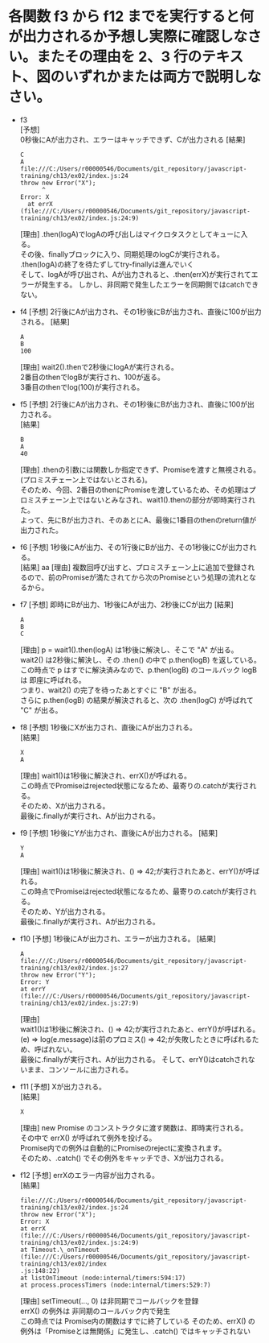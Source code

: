 # 各関数 f3 から f12 までを実行すると何が出力されるか予想し実際に確認しなさい。またその理由を 2、3 行のテキスト、図のいずれかまたは両方で説明しなさい。

- f3  
   [予想]  
   0秒後にAが出力され、エラーはキャッチできず、Cが出力される
  [結果]

  ```
  C
  A
  file:///C:/Users/r00000546/Documents/git_repository/javascript-training/ch13/ex02/index.js:24
  throw new Error("X");
        ^
  Error: X
    at errX (file:///C:/Users/r00000546/Documents/git_repository/javascript-training/ch13/ex02/index.js:24:9)
  ```

  [理由]
  .then(logA)でlogAの呼び出しはマイクロタスクとしてキューに入る。  
  その後、finallyブロックに入り、同期処理のlogCが実行される。  
  .then(logA)の終了を待たずしてtry-finallyは進んでいく  
  そして、logAが呼び出され、Aが出力されると、.then(errX)が実行されてエラーが発生する。
  しかし、非同期で発生したエラーを同期側ではcatchできない。

- f4
  [予想]
  2行後にAが出力され、その1秒後にBが出力され、直後に100が出力される。
  [結果]

  ```
  A
  B
  100
  ```

  [理由]
  wait2().thenで2秒後にlogAが実行される。  
   2番目のthenでlogBが実行され、100が返る。  
   3番目のthenでlog(100)が実行される。

- f5
  [予想]
  2行後にAが出力され、その1秒後にBが出力され、直後に100が出力される。  
  [結果]

  ```
  B
  A
  40
  ```

  [理由]
  .thenの引数には関数しか指定できず、Promiseを渡すと無視される。(プロミスチェーン上ではないとされる)。  
  そのため、今回、2番目のthenにPromiseを渡しているため、その処理はプロミスチェーン上ではないとみなされ、wait1().thenの部分が即時実行された。  
  よって、先にBが出力され、そのあとにA、最後に1番目のthenのreturn値が出力された。

- f6
  [予想]
  1秒後にAが出力、その1行後にBが出力、その1秒後にCが出力される。  
  [結果]
  aa
  [理由]
  複数回呼び出すと、プロミスチェーン上に追加で登録されるので、前のPromiseが満たされてから次のPromiseという処理の流れとなるから。

- f7
  [予想]
  即時にBが出力、1秒後にAが出力、2秒後にCが出力
  [結果]

  ```
  A
  B
  C
  ```

  [理由]
  p = wait1().then(logA) は1秒後に解決し、そこで "A" が出る。  
  wait2() は2秒後に解決し、その .then() の中で p.then(logB) を返している。  
  この時点で p はすでに解決済みなので、p.then(logB) のコールバック logB は 即座に呼ばれる。  
  つまり、wait2() の完了を待ったあとすぐに "B" が出る。  
  さらに p.then(logB) の結果が解決されると、次の .then(logC) が呼ばれて "C" が出る。

- f8
  [予想]
  1秒後にXが出力され、直後にAが出力される。  
   [結果]

  ```
  X
  A
  ```

  [理由]
  wait1()は1秒後に解決され、errX()が呼ばれる。  
  この時点でPromiseはrejected状態になるため、最寄りの.catchが実行される。  
  そのため、Xが出力される。  
  最後に.finallyが実行され、Aが出力される。

- f9
  [予想]
  1秒後にYが出力され、直後にAが出力される。
  [結果]

  ```
  Y
  A
  ```

  [理由]
  wait1()は1秒後に解決され、() => 42;が実行されたあと、errY()が呼ばれる。  
  この時点でPromiseはrejected状態になるため、最寄りの.catchが実行される。  
  そのため、Yが出力される。  
  最後に.finallyが実行され、Aが出力される。

- f10
  [予想]
  1秒後にAが出力され、エラーが出力される。
  [結果]

  ```
  A
  file:///C:/Users/r00000546/Documents/git_repository/javascript-training/ch13/ex02/index.js:27
  throw new Error("Y");
  Error: Y
  at errY (file:///C:/Users/r00000546/Documents/git_repository/javascript-training/ch13/ex02/index.js:27:9)

  ```

  [理由]  
  wait1()は1秒後に解決され、() => 42;が実行されたあと、errY()が呼ばれる。
  (e) => log(e.message)は前のプロミス() => 42;が失敗したときに呼ばれるため、呼ばれない。  
  最後に.finallyが実行され、Aが出力される。
  そして、errY()はcatchされないまま、コンソールに出力される。

- f11
  [予想]
  Xが出力される。  
  [結果]

  ```
  X
  ```

  [理由]
  new Promise のコンストラクタに渡す関数は、即時実行される。  
  その中で errX() が呼ばれて例外を投げる。  
  Promise内での例外は自動的にPromiseのrejectに変換されます。  
  そのため、.catch() でその例外をキャッチでき、Xが出力される。

- f12
  [予想]
  errXのエラー内容が出力される。  
   [結果]

  ```
  file:///C:/Users/r00000546/Documents/git_repository/javascript-training/ch13/ex02/index.js:24
  throw new Error("X");
  Error: X
  at errX (file:///C:/Users/r00000546/Documents/git_repository/javascript-training/ch13/ex02/index.js:24:9)
  at Timeout.\_onTimeout (file:///C:/Users/r00000546/Documents/git_repository/javascript-training/ch13/ex02/index
  .js:148:22)
  at listOnTimeout (node:internal/timers:594:17)
  at process.processTimers (node:internal/timers:529:7)

  ```

  [理由]
  setTimeout(..., 0) は非同期でコールバックを登録  
  errX() の例外は 非同期のコールバック内で発生  
  この時点では Promise内の関数はすでに終了している
  そのため、errX() の例外は「Promiseとは無関係」に発生し、.catch() ではキャッチされない
